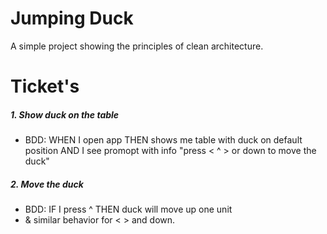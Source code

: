 # Jumping Duck
A simple project showing the principles of clean architecture.

# Ticket's

##### 1. Show duck on the table
* BDD: WHEN I open app THEN shows me table with duck on default position 
AND I see promopt with info "press < ^ > or down to move the duck"

##### 2. Move the duck
* BDD: IF I press ^ THEN duck will move up one unit
* & similar behavior for < > and down.